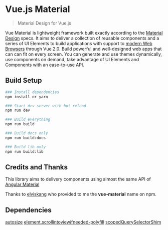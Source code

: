 # Vue.js Material

> Material Design for Vue.js

Vue Material is lightweight framework built exactly according to the [Material Design](http://material.google.com) specs. It aims to deliver a collection of reusable components and a series of UI Elements to build applications with support to [modern Web Browsers](https://saucelabs.com/u/vuejs) through Vue 2.0. Build powerful and well-designed web apps that can can fit on every screen. You can generate and use themes dynamically, use components on demand, take advantage of UI Elements and Components with an ease-to-use API.

## Build Setup

``` bash
### Install dependencies
npm install or yarn

### Start dev server with hot reload
npm run dev

### Build everything
npm run build

### Build docs only
npm run build:docs

### Build lib only
npm run build:lib
```

## Credits and Thanks
This library aims to delivery components using almost the same API of [Angular Material](https://material.angularjs.org/latest/)

Thanks to [elviskang](https://github.com/elviskang) who provided to me the **vue-material** name on npm.

## Dependencies 
[autosize](http://www.jacklmoore.com/autosize/)
[element.scrollintoviewifneeded-polyfill](https://www.npmjs.com/package/element.scrollintoviewifneeded-polyfill)
[scopedQuerySelectorShim](https://github.com/lazd/scopedQuerySelectorShim)
